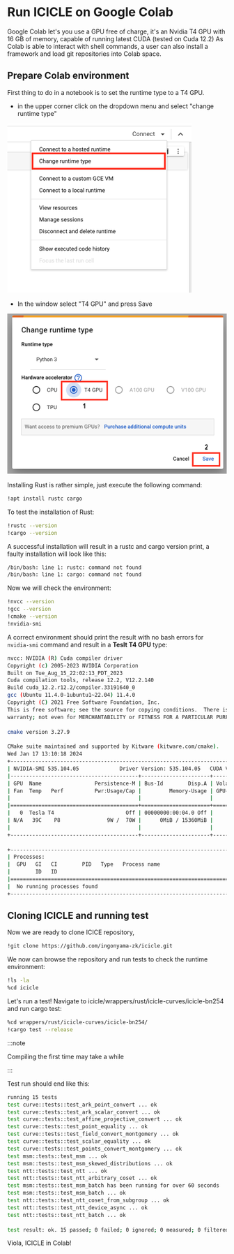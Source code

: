 # Run ICICLE on Google Colab

Google Colab let's you use a GPU free of charge, it's an Nvidia T4 GPU with 16 GB of memory, capable of running latest CUDA (tested on Cuda 12.2)
As Colab is able to interact with shell commands, a user can also install a framework and load git repositories into Colab space.

## Prepare Colab environment

First thing to do in a notebook is to set the runtime type to a T4 GPU.

* in the upper corner click on the dropdown menu and select "change runtime type"

![Change runtime](../../static/img/colab_change_runtime.png)

* In the window select "T4 GPU" and press Save

![T4 GPU](../../static/img/t4_gpu.png)

Installing Rust is rather simple, just execute the following command:

```sh
!apt install rustc cargo
```

To test the installation of Rust:

```sh
!rustc --version
!cargo --version
```

A successful installation will result in a rustc and cargo version print, a faulty installation will look like this:

```sh
/bin/bash: line 1: rustc: command not found
/bin/bash: line 1: cargo: command not found
```

Now we will check the environment:

```sh
!nvcc --version
!gcc --version
!cmake --version
!nvidia-smi
```

A correct environment should print the result with no bash errors for `nvidia-smi` command and result in a **Teslt T4 GPU** type:

```sh
nvcc: NVIDIA (R) Cuda compiler driver
Copyright (c) 2005-2023 NVIDIA Corporation
Built on Tue_Aug_15_22:02:13_PDT_2023
Cuda compilation tools, release 12.2, V12.2.140
Build cuda_12.2.r12.2/compiler.33191640_0
gcc (Ubuntu 11.4.0-1ubuntu1~22.04) 11.4.0
Copyright (C) 2021 Free Software Foundation, Inc.
This is free software; see the source for copying conditions.  There is NO
warranty; not even for MERCHANTABILITY or FITNESS FOR A PARTICULAR PURPOSE.

cmake version 3.27.9

CMake suite maintained and supported by Kitware (kitware.com/cmake).
Wed Jan 17 13:10:18 2024       
+---------------------------------------------------------------------------------------+
| NVIDIA-SMI 535.104.05             Driver Version: 535.104.05   CUDA Version: 12.2     |
|-----------------------------------------+----------------------+----------------------+
| GPU  Name                 Persistence-M | Bus-Id        Disp.A | Volatile Uncorr. ECC |
| Fan  Temp   Perf          Pwr:Usage/Cap |         Memory-Usage | GPU-Util  Compute M. |
|                                         |                      |               MIG M. |
|=========================================+======================+======================|
|   0  Tesla T4                       Off | 00000000:00:04.0 Off |                    0 |
| N/A   39C    P8               9W /  70W |      0MiB / 15360MiB |      0%      Default |
|                                         |                      |                  N/A |
+-----------------------------------------+----------------------+----------------------+
                                                                                         
+---------------------------------------------------------------------------------------+
| Processes:                                                                            |
|  GPU   GI   CI        PID   Type   Process name                            GPU Memory |
|        ID   ID                                                             Usage      |
|=======================================================================================|
|  No running processes found                                                           |
+---------------------------------------------------------------------------------------+
```

## Cloning ICICLE and running test

Now we are ready to clone ICICE repository,

```sh
!git clone https://github.com/ingonyama-zk/icicle.git
```

We now can browse the repository and run tests to check the runtime environment:

```sh
!ls -la
%cd icicle
```

Let's run a test!
Navigate to icicle/wrappers/rust/icicle-curves/icicle-bn254 and run cargo test:

```sh
%cd wrappers/rust/icicle-curves/icicle-bn254/
!cargo test --release
```

:::note

Compiling the first time may take a while

:::

Test run should end like this:

```sh
running 15 tests
test curve::tests::test_ark_point_convert ... ok
test curve::tests::test_ark_scalar_convert ... ok
test curve::tests::test_affine_projective_convert ... ok
test curve::tests::test_point_equality ... ok
test curve::tests::test_field_convert_montgomery ... ok
test curve::tests::test_scalar_equality ... ok
test curve::tests::test_points_convert_montgomery ... ok
test msm::tests::test_msm ... ok
test msm::tests::test_msm_skewed_distributions ... ok
test ntt::tests::test_ntt ... ok
test ntt::tests::test_ntt_arbitrary_coset ... ok
test msm::tests::test_msm_batch has been running for over 60 seconds
test msm::tests::test_msm_batch ... ok
test ntt::tests::test_ntt_coset_from_subgroup ... ok
test ntt::tests::test_ntt_device_async ... ok
test ntt::tests::test_ntt_batch ... ok

test result: ok. 15 passed; 0 failed; 0 ignored; 0 measured; 0 filtered out; finished in 99.39s
```

Viola, ICICLE in Colab!
